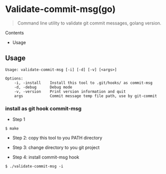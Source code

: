 # Validate-commit-msg(go)
> Command line utility to validate git commit messages, golang version.

Contents
- Usage

## Usage
```
Usage: validate-commit-msg [-i] [-d] [-v] [<args>]

Options:
    -i, -install    Install this tool to .git/hooks/ as commit-msg
    -d, -debug      Debug mode
    -v, -version    Print version information and quit
    args            Commit message temp file path, use by git-commit
```

### install as git hook commit-msg
- Step 1
```
$ make
```
- Step 2: copy this tool to you PATH directory

- Step 3: change directory to you git project

- Step 4: install commit-msg hook
```
$ ./validate-commit-msg -i 
```


